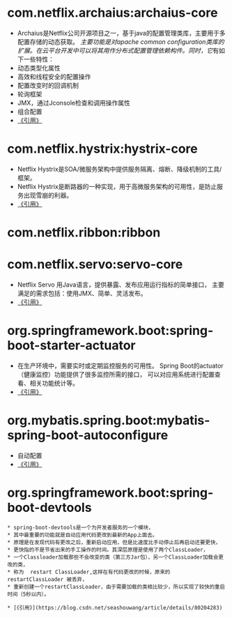 # com.netflix.archaius:archaius-core
 * Archaius是Netflix公司开源项目之一，基于java的配置管理类库，主要用于多配置存储的动态获取。
*主要功能是对apache common configuration类库的扩展。在云平台开发中可以将其用作分布式配置管理依赖构件。同时，它*有如下一些特性：
  * 动态类型化属性
  * 高效和线程安全的配置操作
  * 配置改变时的回调机制
  * 轮询框架
  * JMX，通过Jconsole检查和调用操作属性
  * 组合配置
  * [《引用》](https://blog.csdn.net/mzh_cn/article/details/80636718)

# com.netflix.hystrix:hystrix-core
  * Netflix Hystrix是SOA/微服务架构中提供服务隔离、熔断、降级机制的工具/框架。
  * Netflix Hystrix是断路器的一种实现，用于高微服务架构的可用性，是防止服务出现雪崩的利器。
  * [《引用》](https://cloud.tencent.com/developer/article/1333814)
# com.netflix.ribbon:ribbon

# com.netflix.servo:servo-core
  * Netflix Servo 用Java语言，提供暴露、发布应用运行指标的简单接口，
      主要满足的需求包括：使用JMX、简单、灵活发布。
   * [《引用》](https://www.oschina.net/p/netflix-servo)


# org.springframework.boot:spring-boot-starter-actuator
  * 在生产环境中，需要实时或定期监控服务的可用性。
       Spring Boot的actuator（健康监控）功能提供了很多监控所需的接口，
       可以对应用系统进行配置查看、相关功能统计等。
   * [《引用》](https://www.cnblogs.com/EasonJim/p/7613333.html)

#  org.mybatis.spring.boot:mybatis-spring-boot-autoconfigure

   * 自动配置
   * [《引用》](https://blog.csdn.net/seashouwang/article/details/80299571)

# org.springframework.boot:spring-boot-devtools

    * spring-boot-devtools是一个为开发者服务的一个模块，
    * 其中最重要的功能就是自动应用代码更改到最新的App上面去。
    * 原理是在发现代码有更改之后，重新启动应用，但是比速度比手动停止后再启动还要更快，
    * 更快指的不是节省出来的手工操作的时间。其深层原理是使用了两个ClassLoader，
    * 一个Classloader加载那些不会改变的类（第三方Jar包），另一个ClassLoader加载会更改的类，
    * 称为  restart ClassLoader,这样在有代码更改的时候，原来的restartClassLoader 被丢弃，
    * 重新创建一个restartClassLoader，由于需要加载的类相比较少，所以实现了较快的重启时间（5秒以内）。

    * [《引用》](https://blog.csdn.net/seashouwang/article/details/80204283)

